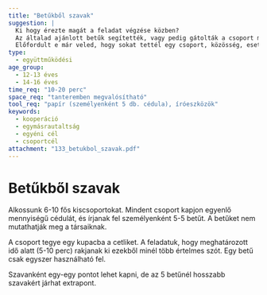 ```yaml
---
title: "Betűkből szavak"
suggestion: | 
  Ki hogy érezte magát a feladat végzése közben? 
  Az általad ajánlott betűk segítették, vagy pedig gátolták a csoport munkáját?
  Előfordult e már veled, hogy sokat tettél egy csoport, közösség, esetleg az osztály érdekében, és később kiderült, hogy feleslegesen dolgoztál. Mire gondoltál, mit éreztél ilyen esetben?
type:
  - együttműködési
age_group:
  - 12-13 éves
  - 14-16 éves
time_req: "10-20 perc"
space_req: "tanteremben megvalósítható"
tool_req: "papír (személyenként 5 db. cédula), íróeszközök"
keywords: 
  - kooperáció
  - egymásrautaltság
  - egyéni cél
  - csoportcél
attachment: "133_betukbol_szavak.pdf"
---
```


# Betűkből szavak

Alkossunk 6-10 fős kiscsoportokat. Mindent csoport kapjon egyenlő mennyiségű cédulát, és írjanak fel személyenként 5-5 betűt. A betűket nem mutathatják meg a társaiknak.

A csoport tegye egy kupacba a cetliket. A feladatuk, hogy meghatározott idő alatt (5-10 perc) rakjanak ki ezekből minél több értelmes szót. Egy betű csak egyszer használható fel.

Szavanként egy-egy pontot lehet kapni, de az 5 betűnél hosszabb szavakért járhat extrapont.
  
  
